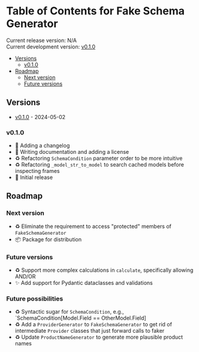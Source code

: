 # Table of Contents for Fake Schema Generator

Current release version: N/A  
Current development version: [v0.1.0](#v010)  


* [Versions](#versions)
  * [v0.1.0](#v010)
* [Roadmap](#roadmap)
  * [Next version](#next-version)
  * [Future versions](#future-versions)

## Versions

* [v0.1.0](#v010) - 2024-05-02

### v0.1.0
* 📝 Adding a changelog
* 📝 Writing documentation and adding a license
* ♻️ Refactoring `SchemaCondition` parameter order to be more intuitive
* ♻️ Refactoring `_model_str_to_model` to search cached models before inspecting frames
* 🎉 Initial release

## Roadmap

### Next version

* ♻️ Eliminate the requirement to access "protected" members of `FakeSchemaGenerator`
* 📦 Package for distribution

### Future versions

* ♻️ Support more complex calculations in `calculate`, specifically allowing AND/OR
* ✨ Add support for Pydantic dataclasses and validations

### Future possibilities

* ♻️ Syntactic sugar for `SchemaCondition`, e.g., `SchemaCondition[Model.Field == OtherModel.Field]
* ♻️ Add a `ProviderGenerator` to `FakeSchemaGenerator` to get rid of intermediate `Provider` classes that just 
  forward calls to faker
* ♻️ Update `ProductNameGenerator` to generate more plausible product names